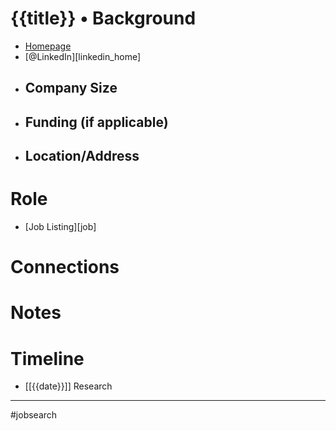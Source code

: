 # {{title}} • Background
- [Homepage][home]
- [@LinkedIn][linkedin_home]
- Company Size
	- 
- Funding (if applicable)
	- 
- Location/Address
	- 

# Role
- [Job Listing][job]

# Connections

# Notes

# Timeline
- [[{{date}}]] Research

---
#jobsearch 

[home]:
[linkedin_home]:
[glassdoor_home]:
[job]:
